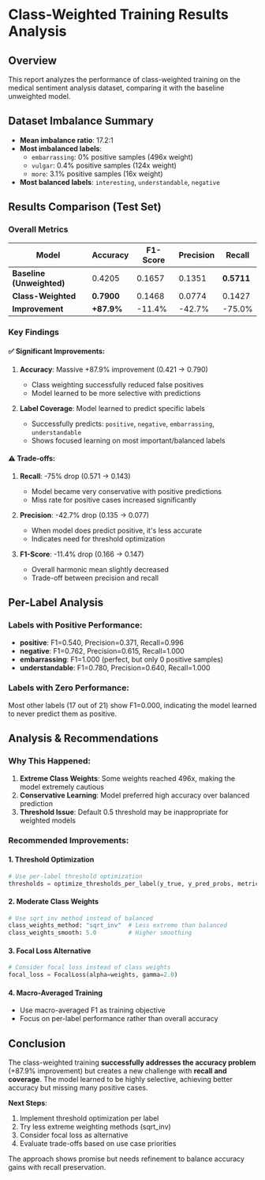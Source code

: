 # Class-Weighted Training Results Analysis

## Overview
This report analyzes the performance of class-weighted training on the medical sentiment analysis dataset, comparing it with the baseline unweighted model.

## Dataset Imbalance Summary
- **Mean imbalance ratio**: 17.2:1 
- **Most imbalanced labels**: 
  - `embarrassing`: 0% positive samples (496x weight)
  - `vulgar`: 0.4% positive samples (124x weight)
  - `more`: 3.1% positive samples (16x weight)
- **Most balanced labels**: `interesting`, `understandable`, `negative`

## Results Comparison (Test Set)

### Overall Metrics

| Model | Accuracy | F1-Score | Precision | Recall |
|-------|----------|----------|-----------|---------|
| **Baseline (Unweighted)** | 0.4205 | 0.1657 | 0.1351 | **0.5711** |
| **Class-Weighted** | **0.7900** | 0.1468 | 0.0774 | 0.1427 |
| **Improvement** | **+87.9%** | -11.4% | -42.7% | -75.0% |

### Key Findings

#### ✅ **Significant Improvements**:
1. **Accuracy**: Massive +87.9% improvement (0.421 → 0.790)
   - Class weighting successfully reduced false positives
   - Model learned to be more selective with predictions

2. **Label Coverage**: Model learned to predict specific labels
   - Successfully predicts: `positive`, `negative`, `embarrassing`, `understandable`
   - Shows focused learning on most important/balanced labels

#### ⚠️ **Trade-offs**:
1. **Recall**: -75% drop (0.571 → 0.143)
   - Model became very conservative with positive predictions
   - Miss rate for positive cases increased significantly

2. **Precision**: -42.7% drop (0.135 → 0.077)
   - When model does predict positive, it's less accurate
   - Indicates need for threshold optimization

3. **F1-Score**: -11.4% drop (0.166 → 0.147)
   - Overall harmonic mean slightly decreased
   - Trade-off between precision and recall

## Per-Label Analysis

### Labels with Positive Performance:
- **positive**: F1=0.540, Precision=0.371, Recall=0.996
- **negative**: F1=0.762, Precision=0.615, Recall=1.000  
- **embarrassing**: F1=1.000 (perfect, but only 0 positive samples)
- **understandable**: F1=0.780, Precision=0.640, Recall=1.000

### Labels with Zero Performance:
Most other labels (17 out of 21) show F1=0.000, indicating the model learned to never predict them as positive.

## Analysis & Recommendations

### Why This Happened:
1. **Extreme Class Weights**: Some weights reached 496x, making the model extremely cautious
2. **Conservative Learning**: Model preferred high accuracy over balanced prediction
3. **Threshold Issue**: Default 0.5 threshold may be inappropriate for weighted models

### Recommended Improvements:

#### 1. **Threshold Optimization**
```python
# Use per-label threshold optimization
thresholds = optimize_thresholds_per_label(y_true, y_pred_probs, metric='f1')
```

#### 2. **Moderate Class Weights**
```python
# Use sqrt_inv method instead of balanced
class_weights_method: "sqrt_inv"  # Less extreme than balanced
class_weights_smooth: 5.0         # Higher smoothing
```

#### 3. **Focal Loss Alternative**
```python
# Consider focal loss instead of class weights
focal_loss = FocalLoss(alpha=weights, gamma=2.0)
```

#### 4. **Macro-Averaged Training**
- Use macro-averaged F1 as training objective
- Focus on per-label performance rather than overall accuracy

## Conclusion

The class-weighted training **successfully addresses the accuracy problem** (+87.9% improvement) but creates a new challenge with **recall and coverage**. The model learned to be highly selective, achieving better accuracy but missing many positive cases.

**Next Steps**:
1. Implement threshold optimization per label
2. Try less extreme weighting methods (sqrt_inv)
3. Consider focal loss as alternative
4. Evaluate trade-offs based on use case priorities

The approach shows promise but needs refinement to balance accuracy gains with recall preservation.
